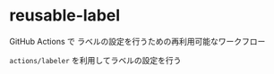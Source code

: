 # reusable-label

GitHub Actions で ラベルの設定を行うための再利用可能なワークフロー

`actions/labeler` を利用してラベルの設定を行う

<!-- actdocs start -->

<!-- actdocs end -->

